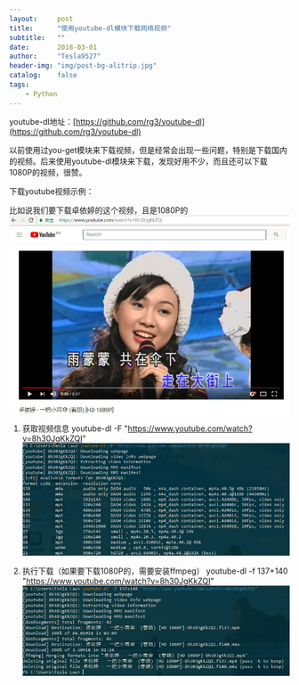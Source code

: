 ```yaml
---
layout:     post
title:      "使用youtube-dl模块下载网络视频"
subtitle:   ""
date:       2018-03-01
author:     "Tesla9527"
header-img: "img/post-bg-alitrip.jpg"
catalog:    false
tags:
    - Python
---
```

youtube-dl地址：[https://github.com/rg3/youtube-dl](https://github.com/rg3/youtube-dl)

以前使用过you-get模块来下载视频，但是经常会出现一些问题，特别是下载国内的视频。后来使用youtube-dl模块来下载，发现好用不少，而且还可以下载1080P的视频，很赞。

下载youtube视频示例：

比如说我们要下载卓依婷的这个视频，且是1080P的
![img](/img/in-post/youtube/3.jpg)

1. 获取视频信息
youtube-dl -F "https://www.youtube.com/watch?v=8h30JgKkZQI"
![img](/img/in-post/youtube/1.jpg)

2. 执行下载（如果要下载1080P的，需要安装ffmpeg）
youtube-dl -f 137+140 "https://www.youtube.com/watch?v=8h30JgKkZQI"
![img](/img/in-post/youtube/2.jpg)